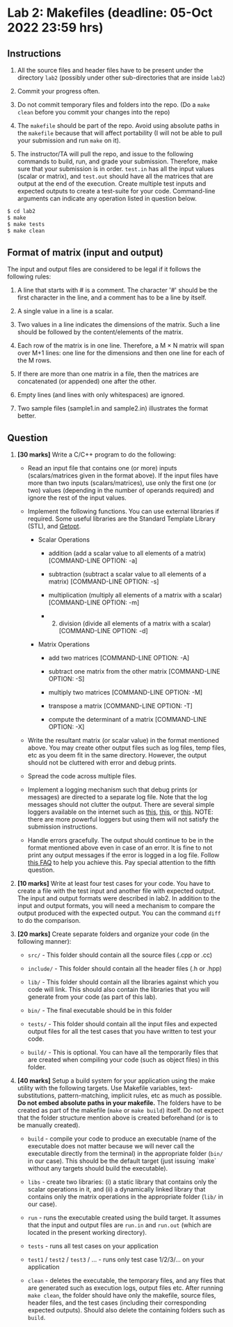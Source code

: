 # Lab 2: Makefiles (deadline: 05-Oct 2022 23:59 hrs)

## Instructions

1.  All the source files and header files have to be present under the
    directory `lab2` (possibly under other sub-directories that are inside
    `lab2`)

2.  Commit your progress often.

3.  Do not commit temporary files and folders into the repo. (Do a `make clean`
    before you commit your changes into the repo)

4.  The `makefile` should be part of the repo. Avoid using absolute paths in
    the `makefile` because that will affect portability (I will not be able to
    pull your submission and run `make` on it).

5.  The instructor/TA will pull the repo, and issue to the following commands
    to build, run, and grade your submission. Therefore, make sure that your
    submission is in order. `test.in` has all the input values (scalar or
    matrix), and `test.out` should have all the matrices that are output at
    the end of the execution. Create multiple test inputs and expected outputs
    to create a test-suite for your code. Command-line arguments can indicate
    any operation listed in question below.

```bash
$ cd lab2
$ make
$ make tests
$ make clean
```

## Format of matrix (input and output)

The input and output files are considered to be legal if it follows the
following rules:

1.  A line that starts with # is a comment. The character '#' should be the first
    character in the line, and a comment has to be a line by itself.

2.  A single value in a line is a scalar.

3.  Two values in a line indicates the dimensions of the matrix. Such a line
    should be followed by the content/elements of the matrix.

4.  Each row of the matrix is in one line. Therefore, a M &times; N matrix will
    span over M+1 lines: one line for the dimensions and then one line for each
    of the M rows.

5.  If there are more than one matrix in a file, then the matrices are
    concatenated (or appended) one after the other.

6.  Empty lines (and lines with only whitespaces) are ignored.

7.  Two sample files (sample1.in and sample2.in) illustrates the format better.


## Question

1.  **[30 marks]** Write a C/C++ program to do the following:
    -   Read an input file that contains one (or more) inputs (scalars/matrices
        given in the format above). If the input files have more than two inputs
        (scalars/matrices), use only the first one (or two) values (depending in
        the number of operands required) and ignore the rest of the input values.
    
    -   Implement the following functions. You can use external libraries if
        required. Some useful libraries are the Standard Template Library (STL),
        and [Getopt](https://www.gnu.org/savannah-checkouts/gnu/libc/manual/html_node/Getopt.html). 
        -   Scalar Operations
            -   addition (add a scalar value to all elements of a matrix)
                [COMMAND-LINE OPTION: -a]
            
            -   subtraction (subtract a scalar value to all elements of a matrix)
                [COMMAND-LINE OPTION: -s]
            
            -   multiplication (multiply all elements of a matrix with a scalar)
                [COMMAND-LINE OPTION: -m]
            
            -   2. division (divide all elements of a matrix with a scalar)
                [COMMAND-LINE OPTION: -d]
        
        -   Matrix Operations
            -   add two matrices [COMMAND-LINE OPTION: -A]
            
            -   subtract one matrix from the other matrix [COMMAND-LINE OPTION: -S]
            
            -   multiply two matrices [COMMAND-LINE OPTION: -M]
            
            -   transpose a matrix [COMMAND-LINE OPTION: -T]
            
            -   compute the determinant of a matrix [COMMAND-LINE OPTION: -X]
    
    -   Write the resultant matrix (or scalar value) in the format
        mentioned above. You may create other output files such as log files, temp
        files, etc as you deem fit in the same directory. However, the output
        should not be cluttered with error and debug prints.
    
    -   Spread the code across multiple files.
    
    -   Implement a logging mechanism such that debug prints (or
        messages) are directed to a separate log file. Note that the log messages
        should not clutter the output. There are several simple loggers available
        on the internet such as [this](https://cppcodetips.wordpress.com/2014/01/02/a-simple-logger-class-in-c/), [this](https://www.drdobbs.com/cpp/logging-in-c/201804215), or [this](https://bitbucket.org/volkanozyilmaz/logcpp/src/master/main.cpp). NOTE: there are more powerful
        loggers but using them will not satisfy the submission instructions.
    
    -   Handle errors gracefully. The output should continue to be in
        the format mentioned above even in case of an error. It is fine to not
        print any output messages if the error is logged in a log file. Follow
        [this FAQ](https://isocpp.org/wiki/faq/exceptions) to help you achieve this. Pay special attention to the fifth
        question.

2.  **[10 marks]** Write at least four test cases for your code. You have to create a
    file with the test input and another file with expected output. The input and
    output formats were described in lab2. In addition to the input and output
    formats, you will need a mechanism to compare the output produced with the
    expected output. You can the command `diff` to do the comparison.

3.  **[20 marks]** Create separate folders and organize your code (in the
    following manner):
    -   `src/` - This folder should contain all the source files (.cpp or .cc)
    
    -   `include/` - This folder should contain all the header files (.h or .hpp)
    
    -   `lib/` - This folder should contain all the libraries against which you code
        will link. This should also contain the libraries that you will generate
        from your code (as part of this lab).
    
    -   `bin/` - The final executable should be in this folder
    
    -   `tests/` - This folder should contain all the input files and expected output
        files for all the test cases that you have written to test your code.
    
    -   `build/` - This is optional. You can have all the temporarily files that are
        created when compiling your code (such as object files) in this folder.

4.  **[40 marks]** Setup a build system for your application using the make utility
    with the following targets. Use Makefile variables, text-substitutions,
    pattern-matching, implicit rules, etc as much as possible. **Do not embed
    absolute paths in your makefile.** The folders have to be created as part of
    the makefile (`make` or `make build`) itself. Do not expect that the folder
    structure mention above is created beforehand (or is to be manually created).
    -   `build` - compile your code to produce an executable (name of the executable
        does not matter because we will never call the executable directly from the
        terminal) in the appropriate folder (`bin/` in our case). This should be
        the default target (just issuing \`make\` without any targets should build
        the executable).
    
    -   `libs` - create two libraries: (i) a static library that contains only the
        scalar operations in it, and (ii) a dynamically linked library that
        contains only the matrix operations in the appropriate folder (`lib/` in
        our case).
    
    -   `run` - runs the executable created using the build target. It assumes that
        the input and output files are `run.in` and `run.out` (which are located in
        the present working directory).
    
    -   `tests` - runs all test cases on your application
    
    -   `test1` / `test2` / `test3` / &#x2026; - runs only test case 1/2/3/&#x2026; on your
        application
    
    -   `clean` - deletes the executable, the temporary files, and any files that
        are generated such as execution logs, output files etc. After running `make
             clean`, the folder should have only the makefile, source files, header
        files, and the test cases (including their corresponding expected outputs).
        Should also delete the containing folders such as `build`.